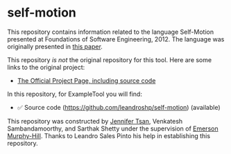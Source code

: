 # self-motion

This repository contains information related to the language Self-Motion presented at Foundations of Software Engineering, 2012. The language was originally presented in [this paper](http://dl.acm.org/citation.cfm?doid=2393596.2393602).

This repository _is not_ the original repository for this tool. Here are some links to the original project:
* [The Official Project Page, including source code](http://www.dsol-lang.net/self-motion.html)

In this repository, for ExampleTool you will find:
* :white_check_mark: Source code (https://github.com/leandroshp/self-motion) (available)

This repository was constructed by [Jennifer Tsan](https://github.com/jentsan), Venkatesh Sambandamoorthy, and Sarthak Shetty under the supervision of [Emerson Murphy-Hill](https://github.com/CaptainEmerson). Thanks to Leandro Sales Pinto his help in establishing this repository. 
